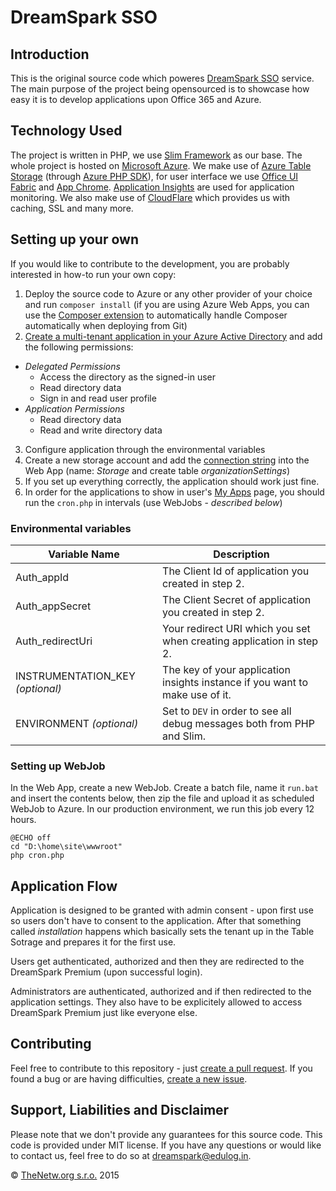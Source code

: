 # DreamSpark SSO

## Introduction
This is the original source code which poweres [DreamSpark SSO](https://go.thenetw.org/dreamsparksso) service. The main purpose of the project being opensourced is to showcase how easy it is to develop applications upon Office 365 and Azure.

## Technology Used
The project is written in PHP, we use [Slim Framework](http://www.slimframework.com) as our base. The whole project is hosted on [Microsoft Azure](https://www.azure.com). We make use of [Azure Table Storage](https://azure.microsoft.com/en-us/services/storage/) (through [Azure PHP SDK](https://github.com/Azure/azure-sdk-for-php)), for user interface we use [Office UI Fabric](https://github.com/OfficeDev/Office-UI-Fabric) and [App Chrome](https://msdn.microsoft.com/en-us/office/office365/howto/javascript-controls). [Application Insights](https://azure.microsoft.com/en-us/services/application-insights/) are used for application monitoring. We also make use of [CloudFlare](https://www.cloudflare) which provides us with caching, SSL and many more.

## Setting up your own
If you would like to contribute to the development, you are probably interested in how-to run your own copy:

1. Deploy the source code to Azure or any other provider of your choice and run `composer install` (if you are using Azure Web Apps, you can use the [Composer extension](https://github.com/SyntaxC4-MSFT/ComposerExtension) to automatically handle Composer automatically when deploying from Git)
2. [Create a multi-tenant application in your Azure Active Directory](https://azure.microsoft.com/en-us/documentation/articles/resource-group-create-service-principal-portal/) and add the following permissions:
  * *Delegated Permissions*
    - Access the directory as the signed-in user
    - Read directory data
    - Sign in and read user profile
  * *Application Permissions*
    - Read directory data
    - Read and write directory data
3. Configure application through the environmental variables
4. Create a new storage account and add the [connection string](https://azure.microsoft.com/en-us/documentation/articles/web-sites-configure/#connection-strings) into the Web App (name: *Storage* and create table *organizationSettings*)
5. If you set up everything correctly, the application should work just fine.
6. In order for the applications to show in user's [My Apps](https://portal.office.com/myapps) page, you should run the `cron.php` in intervals (use WebJobs - *described below*)

### Environmental variables
| Variable Name | Description |
| ------------- | ----------- |
| Auth_appId | The Client Id of application you created in step 2. |
| Auth_appSecret | The Client Secret of application you created in step 2. |
| Auth_redirectUri | Your redirect URI which you set when creating application in step 2. |
| INSTRUMENTATION_KEY *(optional)* | The key of your application insights instance if you want to make use of it. |
| ENVIRONMENT *(optional)* | Set to `DEV` in order to see all debug messages both from PHP and Slim. |

### Setting up WebJob
In the Web App, create a new WebJob. Create a batch file, name it `run.bat` and insert the contents below, then zip the file and upload it as scheduled WebJob to Azure. In our production environment, we run this job every 12 hours.
```batch
@ECHO off
cd "D:\home\site\wwwroot"
php cron.php
```

## Application Flow
Application is designed to be granted with admin consent - upon first use so users don't have to consent to the application. After that something called *installation* happens which basically sets the tenant up in the Table Sotrage and prepares it for the first use.

Users get authenticated, authorized and then they are redirected to the DreamSpark Premium (upon successful login).

Administrators are authenticated, authorized and if then redirected to the application settings. They also have to be explicitely allowed to access DreamSpark Premium just like everyone else.

## Contributing
Feel free to contribute to this repository - just [create a pull request](https://github.com/TheNetworg/DreamSpark-SSO/pulls). If you found a bug or are having difficulties, [create a new issue](https://github.com/TheNetworg/DreamSpark-SSO/issues).

## Support, Liabilities and Disclaimer
Please note that we don't provide any guarantees for this source code. This code is provided under MIT license. If you have any questions or would like to contact us, feel free to do so at [dreamspark@edulog.in](mailto:dreamspark@edulog.in).

© [TheNetw.org s.r.o.](https://thenetw.org) 2015